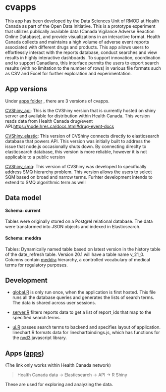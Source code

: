 # cvapps

This app has been developed by the Data Sciences Unit of RMOD at Health Canada as part of the Open Data Initiative. This is a prototype experiment that utilizes publically available data (Canada Vigilance Adverse Reaction Online Database), and provide visualizations in an interactive format. Health Canada collects and maintains a high volume of adverse event reports associated with different drugs and products. This app allows users to effortlessly interact with the reports database, conduct searches and view results in highly interactive dashboards. To support innovation, coordination and to support Canadians, this interface permits the users to export search results (with no limitation to the number of rows) in various file formats such as CSV and Excel for further exploration and experimentation.


## App versions
Under [apps folder](apps) , there are 3 versions of cvapps.

[CVShiny_api](apps/CVShiny_api): This is the CVShiny version that is currently hosted on shiny server and available for distribution within Health Canada. This version reads data from Health Canada drug/event API.https://node.hres.ca/docs.html#drug-event-docs

[CVShiny_elastic](apps/CVShiny_elastic): This version of CVShiny connects directly to elasticsearch database that powers API. This version was initially built to address the issue that node.js occasionally shuts down. By connecting direclty to elasticsearch database, this version is more reliable, however it is not applicable to a public version

[CVShiny_smq](apps/CVSlhiny_elastic): This version of CVShiny was developed to specifically address SMQ hierarchy problem. This version allows the users to select SQM based on broad and narrow terms. Furhter development intends to extend to SMQ algorithmic term as well

## Data model

#### Schema: current
Tables were originally stored on a Postgrel relational database. The data were transformed into JSON objects and indexed in Elasticsearch.

#### Schema: meddra

Tables: Dynamically named table based on latest version in the history table of the date_refresh table. Version 20.1 will have a table name v_21_0.
Columns contain [meddra](https://www.canada.ca/en/health-canada/services/drugs-health-products/medeffect-canada/adverse-reaction-database/about-medical-dictionary-regulatory-activities-canada-vigilance-adverse-reaction-online-database.html) hierarchy, a controlled vocabulary of medical terms for regulatory purposes.


## Development

- [global.R](apps/CVShiny_api/global.R) is only run once, when the application is first hosted. This file runs all the database queries and generates the lists of search terms. The data is shared across user sessions.

- [server.R](apps/CVShiny_api/server.R) filters reports data to get a list of report_ids that map to the specified search terms. 


- [ui.R](apps/CVShiny_api/ui.R) passes search terms to backend and specifies layout of application. linechart.R formats data for linechartbindings.js, which has functions for the [nvd3](http://nvd3.org/index.html) javascript library.
         

## Apps ([apps](shiny.hres.ca/CVShiny)) 
(The link only works within Health Canada network)
> Health Canada data -> Elasticsearch -> API -> R Shiny

These are used for exploring and analyzing the data.
